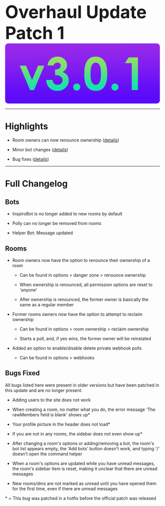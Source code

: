 
<h1 style="font-size:4em;margin-bottom:0;">Overhaul Update Patch 1</h1>
<img src="/public/v3.0.1.png" height="5%" style="border-radius:10px">

<hr>

# Highlights

- Room owners can now renounce ownership ([details](#rooms))

- Minor bot changes ([details](#bots))

- Bug fixes ([details](#bugs-fixed))

<hr>

# Full Changelog

## Bots

- InspiroBot is no longer added to new rooms by default

- Polly can no longer be removed from rooms

- Helper Bot: Message updated

## Rooms

- Room owners now have the option to renounce their ownership of a room

  - Can be found in options > danger zone > renounce ownership

  - When ownership is renounced, all permission options are reset to 'anyone'

  - After ownership is renounced, the former owner is basically the same as a regular member

- Former rooms owners now have the option to attempt to reclaim ownership

  - Can be found in options > room ownership > reclaim ownership

  - Starts a poll, and, if yes wins, the former owner will be reinstated

- Added an option to enable/disable delete private webhook polls

  - Can be found in options > webhooks

## Bugs Fixed

All bugs listed here were present in older versions but have been patched in this update and are no longer present.

- Adding users to the site does not work

- When creating a room, no matter what you do, the error message 'The rawMembers field is blank' shows up*

- Your profile picture in the header does not load*

- If you are not in any rooms, the sidebar does not even show up*

- After changing a room's options or adding/removing a bot, the room's bot list appears empty, the 'Add bots' button doesn't work, and typing '/' doesn't open the command helper

- When a room's options are updated while you have unread messages, the room's sidebar item is reset, making it unclear that there are unread messages

- New rooms/dms are not marked as unread until you have opened them for the first time, even if there are unread messages

\* = This bug was patched in a hotfix before the official patch was released

